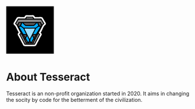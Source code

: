 # ![Tesseract](https://github.com/tesseract-org/about/blob/main/resources/35855D08-A811-4962-A293-B2C6C34937DD.png)

# About Tesseract
Tesseract is an non-profit organization started in 2020. It aims in changing the socity by code for the betterment of the civilization.

